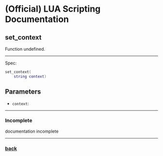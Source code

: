 
# (Official) LUA Scripting Documentation

## set_context

Function undefined.

___

Spec:

```lua
set_context(
	string context)
```

## Parameters

- `context`: 

___

### Incomplete

documentation incomplete

___

### [back](../other)
